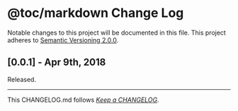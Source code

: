 #   @toc/markdown Change Log

Notable changes to this project will be documented in this file. This project adheres to [Semantic Versioning 2.0.0](http://semver.org/).

##	[0.0.1] - Apr 9th, 2018

Released.

---
This CHANGELOG.md follows [*Keep a CHANGELOG*](http://keepachangelog.com/).
